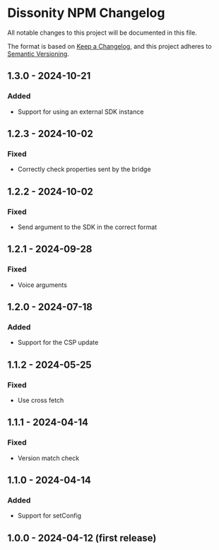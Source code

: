 # Dissonity NPM Changelog

All notable changes to this project will be documented in this file.

The format is based on [Keep a Changelog](https://keepachangelog.com/en/1.1.0/),
and this project adheres to [Semantic Versioning](https://semver.org/spec/v2.0.0.html).

## 1.3.0 - 2024-10-21

### Added

- Support for using an external SDK instance

## 1.2.3 - 2024-10-02

### Fixed

- Correctly check properties sent by the bridge

## 1.2.2 - 2024-10-02

### Fixed

- Send argument to the SDK in the correct format

## 1.2.1 - 2024-09-28

### Fixed

- Voice arguments

## 1.2.0 - 2024-07-18

### Added

- Support for the CSP update

## 1.1.2 - 2024-05-25

### Fixed

- Use cross fetch

## 1.1.1 - 2024-04-14

### Fixed

- Version match check

## 1.1.0 - 2024-04-14

### Added

- Support for setConfig

## 1.0.0 - 2024-04-12 (first release)